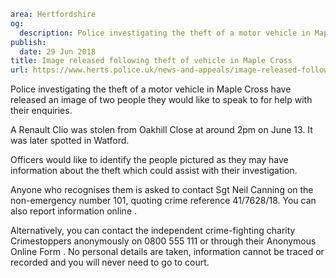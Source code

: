 ```yaml
area: Hertfordshire
og:
  description: Police investigating the theft of a motor vehicle in Maple Cross have released an image of two people they would like to speak to for help with their enquiries.
publish:
  date: 29 Jun 2018
title: Image released following theft of vehicle in Maple Cross
url: https://www.herts.police.uk/news-and-appeals/image-released-following-theft-of-vehicle-in-maple-cross-0442c
```

Police investigating the theft of a motor vehicle in Maple Cross have released an image of two people they would like to speak to for help with their enquiries.

A Renault Clio was stolen from Oakhill Close at around 2pm on June 13. It was later spotted in Watford.

Officers would like to identify the people pictured as they may have information about the theft which could assist with their investigation.

Anyone who recognises them is asked to contact Sgt Neil Canning on the non-emergency number 101, quoting crime reference 41/7628/18. You can also report information online .

Alternatively, you can contact the independent crime-fighting charity Crimestoppers anonymously on 0800 555 111 or through their Anonymous Online Form . No personal details are taken, information cannot be traced or recorded and you will never need to go to court.
